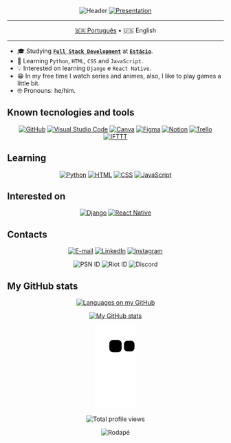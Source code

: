 <div align= "center"> 

![Header](https://capsule-render.vercel.app/api?type=waving&color=006ae0&height=150&section=header)
[![Presentation](https://readme-typing-svg.demolab.com/?lines=👋🏼+Hello,+I'm+Emanuel!;Welcome+to+my+GitHub+profile!&center=true)](https://git.io/typing-svg)

---

[🇧🇷 Português](./README.md) • 🇺🇸 English

---
  
</div>

- 🎓 Studying [**`Full Stack Development`**](https://github.com/guedesert/desenvolvimento-full-stack) at [**`Estácio`**](https://estacio.br/inscricao/formulario?cod_agente=14369444&u=177546).
- 🌱 Learning `Python`, `HTML`, `CSS` and `JavaScript`.
- 💡 Interested on learning `Django` e `React Native`.
- 😁 In my free time I watch series and animes, also, I like to play games a little bit.
- 🤓 Pronouns: he/him.

## Known tecnologies and tools

<div align= "center">
  
[![GitHub](https://img.shields.io/badge/-GitHub-000000?style=for-the-badge&logo=github&logoColor=white)](https://github.com/) [![Visual Studio Code](https://img.shields.io/badge/-VS%20Code-007ACC?style=for-the-badge&logo=visualstudiocode&logoColor=white)](https://code.visualstudio.com/) [![Canva](https://img.shields.io/badge/-Canva-00C4CC?style=for-the-badge&logo=canva&logoColor=white)](https://www.canva.com/pt_br/) [![Figma](https://img.shields.io/badge/-Figma-F24E1E?style=for-the-badge&logo=figma&logoColor=white)](https://www.figma.com/) [![Notion](https://img.shields.io/badge/-Notion-000000?style=for-the-badge&logo=notion&logoColor=white)](https://www.notion.so/) [![Trello](https://img.shields.io/badge/-Trello-0052CC?style=for-the-badge&logo=trello&logoColor=white)](https://trello.com/pt-BR) [![IFTTT](https://img.shields.io/badge/-IFTTT-000000?style=for-the-badge&logo=ifttt&logoColor=white)](https://ifttt.com/)

</div>

## Learning

<div align= "center">

[![Python](https://img.shields.io/badge/-Python-3776AB?style=for-the-badge&logo=python&logoColor=white)](https://docs.python.org/pt-br/3.11/index.html) [![HTML](https://img.shields.io/badge/-HTML-E34F26?style=for-the-badge&logo=html5&logoColor=white)](https://html.spec.whatwg.org/multipage/) [![CSS](https://img.shields.io/badge/-CSS-1572B6?style=for-the-badge&logo=css3&logoColor=white)](https://www.w3.org/Style/CSS/) [![JavaScript](https://img.shields.io/badge/-JavaScript-F7DF1E?style=for-the-badge&logo=javascript&logoColor=black)](https://developer.mozilla.org/pt-BR/docs/Web/JavaScript)

</div>

## Interested on

<div align= "center">

[![Django](https://img.shields.io/badge/-Django-092E20?style=for-the-badge&logo=django&logoColor=white)](https://docs.djangoproject.com/pt-br/4.1/) [![React Native](https://img.shields.io/badge/-React%20Native-61DAFB?style=for-the-badge&logo=react&logoColor=black)](https://reactnative.dev/docs/getting-started)

</div>

## Contacts

<div align= "center"> 

[![E-mail](https://img.shields.io/badge/-Email-EA4335?style=for-the-badge&logo=gmail&logoColor=white)](mailto:guedesert@gmail.com) [![LinkedIn](https://img.shields.io/badge/-LinkedIn-0A66C2?style=for-the-badge&logo=linkedin)](https://www.linkedin.com/in/guedesert) [![Instagram](https://img.shields.io/badge/-Instagram-E4405F?style=for-the-badge&logo=instagram&logoColor=white)](https://instagram.com/guedesert)

![PSN ID](https://img.shields.io/badge/-guedesert-003791?style=for-the-badge&logo=playstation) ![Riot ID](https://img.shields.io/badge/-guedesert%231802-D32936?style=for-the-badge&logo=riot-games) ![Discord](https://img.shields.io/badge/-guedesert%239812-5865F2?style=for-the-badge&logo=discord&logoColor=white)
  
</div>

## My GitHub stats

<div align= "center"> 

[![Languages on my GitHub](https://github-readme-stats.vercel.app/api/top-langs?username=guedesert&show_icons=true&theme=tokyonight&hide_border=true&layout=compact&title_color=61dafb&icon_color=61dafb&bg_color=00000000)](https://github.com/anuraghazra/github-readme-stats)

[![My GitHub stats](https://github-readme-stats.vercel.app/api?username=guedesert&show_icons=true&theme=tokyonight&hide_border=true&title_color=61dafb&bg_color=00000000)](https://github.com/anuraghazra/github-readme-stats)

![Snake game](https://github.com/guedesert/guedesert/blob/output/github-contribution-grid-snake.svg)

![Total profile views](https://profile-counter.glitch.me/guedesert/count.svg)

![Rodapé](https://capsule-render.vercel.app/api?type=waving&color=006ae0&height=125&section=footer)

</div>
